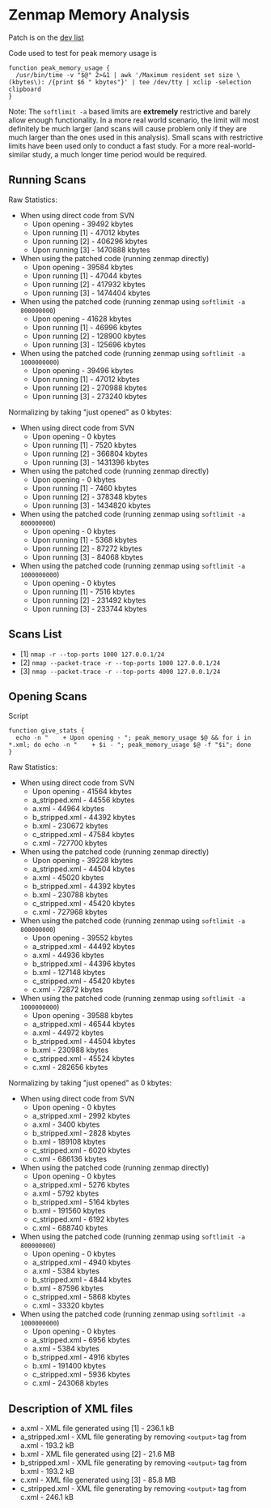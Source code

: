 Zenmap Memory Analysis
======================

Patch is on the [dev list](http://seclists.org/nmap-dev/2014/q2/429)

Code used to test for peak memory usage is
```
function peak_memory_usage {
  /usr/bin/time -v "$@" 2>&1 | awk '/Maximum resident set size \(kbytes\): /{print $6 " kbytes"}' | tee /dev/tty | xclip -selection clipboard
}
```

Note: The `softlimit -a` based limits are **extremely** restrictive and barely allow enough functionality. In a more real world scenario, the limit will most definitely be much larger (and scans will cause problem only if they are much larger than the ones used in this analysis). Small scans with restrictive limits have been used only to conduct a fast study. For a more real-world-similar study, a much longer time period would be required.


Running Scans
-------------


Raw Statistics:

+ When using direct code from SVN
	+ Upon opening     - 	39492 kbytes
	+ Upon running [1] -	47012 kbytes
	+ Upon running [2] - 	406296 kbytes
	+ Upon running [3] -	1470888 kbytes
+ When using the patched code (running zenmap directly)
	+ Upon opening     - 	39584 kbytes
	+ Upon running [1] -	47044 kbytes
	+ Upon running [2] - 	417932 kbytes
	+ Upon running [3] -	1474404 kbytes
+ When using the patched code (running zenmap using `softlimit -a 800000000`)
	+ Upon opening     - 	41628 kbytes
	+ Upon running [1] -	46996 kbytes
	+ Upon running [2] - 	128900 kbytes
	+ Upon running [3] -	125696 kbytes
+ When using the patched code (running zenmap using `softlimit -a 1000000000`)
	+ Upon opening     - 	39496 kbytes
	+ Upon running [1] -	47012 kbytes
	+ Upon running [2] - 	270988 kbytes
	+ Upon running [3] -	273240 kbytes


Normalizing by taking "just opened" as 0 kbytes:

+ When using direct code from SVN
	+ Upon opening     - 	0 kbytes
	+ Upon running [1] -	7520 kbytes
	+ Upon running [2] - 	366804 kbytes
	+ Upon running [3] -	1431396 kbytes
+ When using the patched code (running zenmap directly)
	+ Upon opening     - 	0 kbytes
	+ Upon running [1] -	7460 kbytes
	+ Upon running [2] - 	378348 kbytes
	+ Upon running [3] -	1434820 kbytes
+ When using the patched code (running zenmap using `softlimit -a 800000000`)
	+ Upon opening     - 	0 kbytes
	+ Upon running [1] -	5368 kbytes
	+ Upon running [2] - 	87272 kbytes
	+ Upon running [3] -	84068 kbytes
+ When using the patched code (running zenmap using `softlimit -a 1000000000`)
	+ Upon opening     - 	0 kbytes
	+ Upon running [1] -	7516 kbytes
	+ Upon running [2] - 	231492 kbytes
	+ Upon running [3] -	233744 kbytes


Scans List
----------

+ [1] `nmap -r --top-ports 1000 127.0.0.1/24`
+ [2] `nmap --packet-trace -r --top-ports 1000 127.0.0.1/24`
+ [3] `nmap --packet-trace -r --top-ports 4000 127.0.0.1/24`



Opening Scans
-------------

Script
```
function give_stats {
  echo -n "    + Upon opening - "; peak_memory_usage $@ && for i in *.xml; do echo -n "    + $i - "; peak_memory_usage $@ -f "$i"; done
}
```

Raw Statistics:

+ When using direct code from SVN
    + Upon opening   - 41564 kbytes
    + a_stripped.xml - 44556 kbytes
    + a.xml          - 44964 kbytes
    + b_stripped.xml - 44392 kbytes
    + b.xml          - 230672 kbytes
    + c_stripped.xml - 47584 kbytes
    + c.xml          - 727700 kbytes
+ When using the patched code (running zenmap directly)
    + Upon opening   - 39228 kbytes
    + a_stripped.xml - 44504 kbytes
    + a.xml          - 45020 kbytes
    + b_stripped.xml - 44392 kbytes
    + b.xml          - 230788 kbytes
    + c_stripped.xml - 45420 kbytes
    + c.xml          - 727968 kbytes
+ When using the patched code (running zenmap using `softlimit -a 800000000`)
    + Upon opening   - 39552 kbytes
    + a_stripped.xml - 44492 kbytes
    + a.xml          - 44936 kbytes
    + b_stripped.xml - 44396 kbytes
    + b.xml          - 127148 kbytes
    + c_stripped.xml - 45420 kbytes
    + c.xml          - 72872 kbytes
+ When using the patched code (running zenmap using `softlimit -a 1000000000`)
    + Upon opening   - 39588 kbytes
    + a_stripped.xml - 46544 kbytes
    + a.xml          - 44972 kbytes
    + b_stripped.xml - 44504 kbytes
    + b.xml          - 230988 kbytes
    + c_stripped.xml - 45524 kbytes
    + c.xml          - 282656 kbytes


Normalizing by taking "just opened" as 0 kbytes:

+ When using direct code from SVN
    + Upon opening   - 0 kbytes
    + a_stripped.xml - 2992 kbytes
    + a.xml          - 3400 kbytes
    + b_stripped.xml - 2828 kbytes
    + b.xml          - 189108 kbytes
    + c_stripped.xml - 6020 kbytes
    + c.xml          - 686136 kbytes
+ When using the patched code (running zenmap directly)
    + Upon opening   - 0 kbytes
    + a_stripped.xml - 5276 kbytes
    + a.xml          - 5792 kbytes
    + b_stripped.xml - 5164 kbytes
    + b.xml          - 191560 kbytes
    + c_stripped.xml - 6192 kbytes
    + c.xml          - 688740 kbytes
+ When using the patched code (running zenmap using `softlimit -a 800000000`)
    + Upon opening   - 0 kbytes
    + a_stripped.xml - 4940 kbytes
    + a.xml          - 5384 kbytes
    + b_stripped.xml - 4844 kbytes
    + b.xml          - 87596 kbytes
    + c_stripped.xml - 5868 kbytes
    + c.xml          - 33320 kbytes
+ When using the patched code (running zenmap using `softlimit -a 1000000000`)
    + Upon opening   - 0 kbytes
    + a_stripped.xml - 6956 kbytes
    + a.xml          - 5384 kbytes
    + b_stripped.xml - 4916 kbytes
    + b.xml          - 191400 kbytes
    + c_stripped.xml - 5936 kbytes
    + c.xml          - 243068 kbytes


Description of XML files
------------------------

+ a.xml - XML file generated using [1] - 236.1 kB
+ a_stripped.xml - XML file generating by removing `<output>` tag from a.xml - 193.2 kB
+ b.xml - XML file generated using [2] - 21.6 MB
+ b_stripped.xml - XML file generating by removing `<output>` tag from b.xml - 193.2 kB
+ c.xml - XML file generated using [3] - 85.8 MB
+ c_stripped.xml - XML file generating by removing `<output>` tag from c.xml - 246.1 kB
